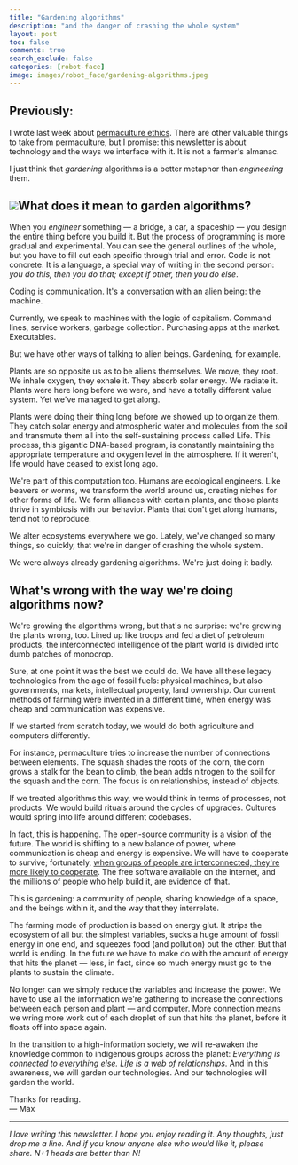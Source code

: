 ```yaml
---
title: "Gardening algorithms"
description: "and the danger of crashing the whole system"
layout: post
toc: false
comments: true
search_exclude: false
categories: [robot-face]
image: images/robot_face/gardening-algorithms.jpeg
---
```

Previously:
-----------

I wrote last week about [permaculture ethics](https://robotface.substack.com/p/the-law-of-the-instrument). There are other valuable things to take from permaculture, but I promise: this newsletter is about technology and the ways we interface with it. It is not a farmer's almanac. 

I just think that *gardening* algorithms is a better metaphor than *engineering* them.

[![](https://bucketeer-e05bbc84-baa3-437e-9518-adb32be77984.s3.amazonaws.com/public/images/a8d20076-5323-4b2d-a7c7-c90fb9be3e87_728x485.jpeg)](https://cdn.substack.com/image/fetch/f_auto,q_auto:good,fl_progressive:steep/https%3A%2F%2Fbucketeer-e05bbc84-baa3-437e-9518-adb32be77984.s3.amazonaws.com%2Fpublic%2Fimages%2Fa8d20076-5323-4b2d-a7c7-c90fb9be3e87_728x485.jpeg)What does it mean to garden algorithms?
---------------------------------------

When you *engineer* something — a bridge, a car, a spaceship — you design the entire thing before you build it. But the process of programming is more gradual and experimental. You can see the general outlines of the whole, but you have to fill out each specific through trial and error. Code is not concrete. It is a language, a special way of writing in the second person: *you do this, then you do that; except if other, then you do else*. 

Coding is communication. It's a conversation with an alien being: the machine. 

Currently, we speak to machines with the logic of capitalism. Command lines, service workers, garbage collection. Purchasing apps at the market. Executables. 

But we have other ways of talking to alien beings. Gardening, for example.

Plants are so opposite us as to be aliens themselves. We move, they root. We inhale oxygen, they exhale it. They absorb solar energy. We radiate it. Plants were here long before we were, and have a totally different value system. Yet we've managed to get along.

Plants were doing their thing long before we showed up to organize them. They catch solar energy and atmospheric water and molecules from the soil and transmute them all into the self-sustaining process called Life. This process, this gigantic DNA-based program, is constantly maintaining the appropriate temperature and oxygen level in the atmosphere. If it weren't, life would have ceased to exist long ago. 

We're part of this computation too. Humans are ecological engineers. Like beavers or worms, we transform the world around us, creating niches for other forms of life. We form alliances with certain plants, and those plants thrive in symbiosis with our behavior. Plants that don't get along humans, tend not to reproduce.

We alter ecosystems everywhere we go. Lately, we've changed so many things, so quickly, that we're in danger of crashing the whole system.

We were always already gardening algorithms. We're just doing it badly.

What's wrong with the way we're doing algorithms now?
-----------------------------------------------------

We're growing the algorithms wrong, but that's no surprise: we're growing the plants wrong, too. Lined up like troops and fed a diet of petroleum products, the interconnected intelligence of the plant world is divided into dumb patches of monocrop. 

Sure, at one point it was the best we could do. We have all these legacy technologies from the age of fossil fuels: physical machines, but also governments, markets, intellectual property, land ownership. Our current methods of farming were invented in a different time, when energy was cheap and communication was expensive.

If we started from scratch today, we would do both agriculture and computers differently. 

For instance, permaculture tries to increase the number of connections between elements. The squash shades the roots of the corn, the corn grows a stalk for the bean to climb, the bean adds nitrogen to the soil for the squash and the corn. The focus is on relationships, instead of objects. 

If we treated algorithms this way, we would think in terms of processes, not products. We would build rituals around the cycles of upgrades. Cultures would spring into life around different codebases.

In fact, this is happening. The open-source community is a vision of the future. The world is shifting to a new balance of power, where communication is cheap and energy is expensive. We will have to cooperate to survive; fortunately, [when groups of people are interconnected, they're more likely to cooperate](https://arxiv.org/abs/1805.12215). The free software available on the internet, and the millions of people who help build it, are evidence of that.

This is gardening: a community of people, sharing knowledge of a space, and the beings within it, and the way that they interrelate.

The farming mode of production is based on energy glut. It strips the ecosystem of all but the simplest variables, sucks a huge amount of fossil energy in one end, and squeezes food (and pollution) out the other. But that world is ending. In the future we have to make do with the amount of energy that hits the planet — less, in fact, since so much energy must go to the plants to sustain the climate. 

No longer can we simply reduce the variables and increase the power. We have to use all the information we're gathering to increase the connections between each person and plant — and computer. More connection means we wring more work out of each droplet of sun that hits the planet, before it floats off into space again.

In the transition to a high-information society, we will re-awaken the knowledge common to indigenous groups across the planet: *Everything is connected to everything else. Life is a web of relationships*. And in this awareness, we will garden our technologies. And our technologies will garden the world.

Thanks for reading.  
— Max



---

*I love writing this newsletter. I hope you enjoy reading it. Any thoughts, just drop me a line. And if you know anyone else who would like it, please share. N+1 heads are better than N!* 

